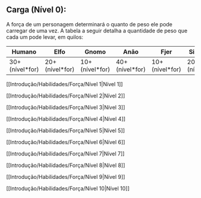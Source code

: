 ## Carga (Nível 0):

A força de um personagem determinará o quanto de peso ele pode carregar de uma vez. A tabela a seguir detalha a quantidade de peso que cada um pode levar, em quilos:

|Humano|Elfo|Gnomo|Anão|Fjer|Siderium|
|---|---|---|---|---|---|
|30+(nível*for)|20+(nível*for)|10+(nível*for)|40+(nível*for)|10+(nível*for)|20+(nível*for)|

[[Introdução/Habilidades/Força/Nível 1|Nível 1]]

[[Introdução/Habilidades/Força/Nível 2|Nível 2]]

[[Introdução/Habilidades/Força/Nível 3|Nível 3]]

[[Introdução/Habilidades/Força/Nível 4|Nível 4]]

[[Introdução/Habilidades/Força/Nível 5|Nível 5]]

[[Introdução/Habilidades/Força/Nível 6|Nível 6]]

[[Introdução/Habilidades/Força/Nível 7|Nível 7]]

[[Introdução/Habilidades/Força/Nível 8|Nível 8]]

[[Introdução/Habilidades/Força/Nível 9|Nível 9]]

[[Introdução/Habilidades/Força/Nível 10|Nível 10]]